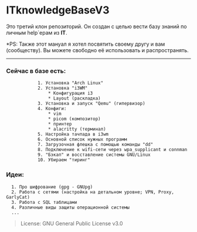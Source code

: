 # ITknowledgeBaseV3

Это третий клон репозиторий. Он создан с целью вести базу знаний по личным help`ерам из **IT**. 

*PS: Также этот мануал я хотел посвятить своему другу и вам (сообществу). Вы можете свободно её использовать и распространять. 

-----


###         Сейчас в базе есть:
                1. Установка "Arch Linux"
                2. Установка "i3WM"          
                    * Конфигурация i3
                    * Layout (раскладка)
                3. Установка и запуск "Qemu" (гипервизор)
                4. Конфиги:
                    * vim
                    * picom (композитор)
                    * принтер
                    * alacritty (терминал)
                5. Настройка тачпада в i3wm
                6. Основной список нужных программ
                7. Загрузочная флешка с помощью команды "dd" 
                8. Подключение к wifi-сети через wpa_supplicant и connman
                9. "Бэкап" и восставление системы GNU/Linux
                10. Убираем "тиринг"
                        
                        
                        
### Идеи:
      1. Про шифрование (gpg - GNUpg)
      2. Работа с сетями (настройка на детальном уровне; VPN, Proxy, GarlyCat)
      3. Работа c SQL таблицами
      4. Различные виды защиты операционной системы
      ...
             
>  License: GNU General Public License v3.0
                                  


